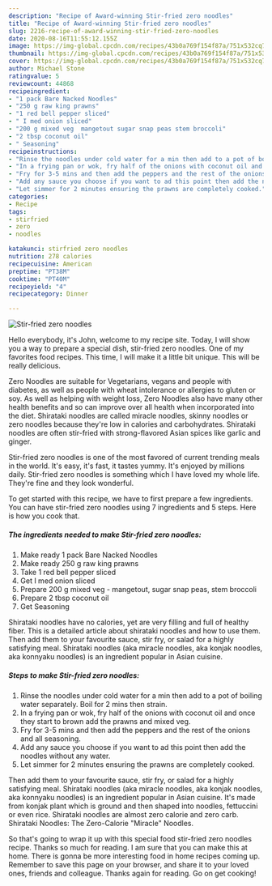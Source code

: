 ```yaml
---
description: "Recipe of Award-winning Stir-fried zero noodles"
title: "Recipe of Award-winning Stir-fried zero noodles"
slug: 2216-recipe-of-award-winning-stir-fried-zero-noodles
date: 2020-08-16T11:55:12.155Z
image: https://img-global.cpcdn.com/recipes/43b0a769f154f87a/751x532cq70/stir-fried-zero-noodles-recipe-main-photo.jpg
thumbnail: https://img-global.cpcdn.com/recipes/43b0a769f154f87a/751x532cq70/stir-fried-zero-noodles-recipe-main-photo.jpg
cover: https://img-global.cpcdn.com/recipes/43b0a769f154f87a/751x532cq70/stir-fried-zero-noodles-recipe-main-photo.jpg
author: Michael Stone
ratingvalue: 5
reviewcount: 44868
recipeingredient:
- "1 pack Bare Nacked Noodles"
- "250 g raw king prawns"
- "1 red bell pepper sliced"
- " I med onion sliced"
- "200 g mixed veg  mangetout sugar snap peas stem broccoli"
- "2 tbsp coconut oil"
- " Seasoning"
recipeinstructions:
- "Rinse the noodles under cold water for a min then add to a pot of boiling water separately. Boil for 2 mins then strain."
- "In a frying pan or wok, fry half of the onions with coconut oil and once they start to brown add the prawns and mixed veg."
- "Fry for 3-5 mins and then add the peppers and the rest of the onions and all seasoning."
- "Add any sauce you choose if you want to ad this point then add the noodles without any water."
- "Let simmer for 2 minutes ensuring the prawns are completely cooked."
categories:
- Recipe
tags:
- stirfried
- zero
- noodles

katakunci: stirfried zero noodles 
nutrition: 278 calories
recipecuisine: American
preptime: "PT38M"
cooktime: "PT40M"
recipeyield: "4"
recipecategory: Dinner

---
```



![Stir-fried zero noodles](https://img-global.cpcdn.com/recipes/43b0a769f154f87a/751x532cq70/stir-fried-zero-noodles-recipe-main-photo.jpg)

Hello everybody, it's John, welcome to my recipe site. Today, I will show you a way to prepare a special dish, stir-fried zero noodles. One of my favorites food recipes. This time, I will make it a little bit unique. This will be really delicious.

Zero Noodles are suitable for Vegetarians, vegans and people with diabetes, as well as people with wheat intolerance or allergies to gluten or soy. As well as helping with weight loss, Zero Noodles also have many other health benefits and so can improve over all health when incorporated into the diet. Shirataki noodles are called miracle noodles, skinny noodles or zero noodles because they&#39;re low in calories and carbohydrates. Shirataki noodles are often stir-fried with strong-flavored Asian spices like garlic and ginger.

Stir-fried zero noodles is one of the most favored of current trending meals in the world. It's easy, it's fast, it tastes yummy. It's enjoyed by millions daily. Stir-fried zero noodles is something which I have loved my whole life. They're fine and they look wonderful.


To get started with this recipe, we have to first prepare a few ingredients. You can have stir-fried zero noodles using 7 ingredients and 5 steps. Here is how you cook that.

<!--inarticleads1-->

##### The ingredients needed to make Stir-fried zero noodles:

1. Make ready 1 pack Bare Nacked Noodles
1. Make ready 250 g raw king prawns
1. Take 1 red bell pepper sliced
1. Get  I med onion sliced
1. Prepare 200 g mixed veg - mangetout, sugar snap peas, stem broccoli
1. Prepare 2 tbsp coconut oil
1. Get  Seasoning


Shirataki noodles have no calories, yet are very filling and full of healthy fiber. This is a detailed article about shirataki noodles and how to use them. Then add them to your favourite sauce, stir fry, or salad for a highly satisfying meal. Shirataki noodles (aka miracle noodles, aka konjak noodles, aka konnyaku noodles) is an ingredient popular in Asian cuisine. 

<!--inarticleads2-->

##### Steps to make Stir-fried zero noodles:

1. Rinse the noodles under cold water for a min then add to a pot of boiling water separately. Boil for 2 mins then strain.
1. In a frying pan or wok, fry half of the onions with coconut oil and once they start to brown add the prawns and mixed veg.
1. Fry for 3-5 mins and then add the peppers and the rest of the onions and all seasoning.
1. Add any sauce you choose if you want to ad this point then add the noodles without any water.
1. Let simmer for 2 minutes ensuring the prawns are completely cooked.


Then add them to your favourite sauce, stir fry, or salad for a highly satisfying meal. Shirataki noodles (aka miracle noodles, aka konjak noodles, aka konnyaku noodles) is an ingredient popular in Asian cuisine. It&#39;s made from konjak plant which is ground and then shaped into noodles, fettuccini or even rice. Shirataki noodles are almost zero calorie and zero carb. Shirataki Noodles: The Zero-Calorie &#34;Miracle&#34; Noodles. 

So that's going to wrap it up with this special food stir-fried zero noodles recipe. Thanks so much for reading. I am sure that you can make this at home. There is gonna be more interesting food in home recipes coming up. Remember to save this page on your browser, and share it to your loved ones, friends and colleague. Thanks again for reading. Go on get cooking!
